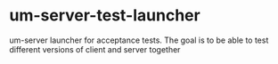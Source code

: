 um-server-test-launcher
=============================

um-server launcher for acceptance tests. The goal is to be able to test different versions of client and server together
